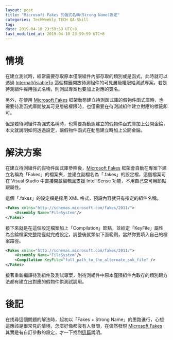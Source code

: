 ```yaml
---
layout: post
title: "Microsoft Fakes 的強式名稱(Strong Name)設定"
categories: TechWeekly TECH QA-Skill
tag: 
date: 2019-04-10 23:59:59 UTC+8 
last_modified_at: 2019-04-10 23:59:59 UTC+8 
---
```


# 情境
在建立測試時，經常需要存取原本僅限組件內部存取的類別或是函式，此時就可以透過 [InternalVisiableTo][InternalVisiableTo] 這個標籤開放待測組件的可見層級權限給測試專案，若是待測組件採用強式名稱，則測試專案也要加上對應的簽名。  

另外，在使用 [Microsoft Fakes][MSFakes] 框架動態建立待測函式庫的假物件函式庫時，也需要待測函式庫開放其可見層級權限時，也僅需要在待測試組件建立對應的標籤即可。  

但是若待測組件為強式名稱時，也需要為動態建立的假物件函式庫加上公開金錀，本文就說明如何透過設定，讓假物件函式在動態建立時加上公開金錀。

# 解決方案
在建立待測組件的假物件函式庫參照後，[Microsoft Fakes][MSFakes] 框架會自動在專案下建立名稱為「Fakes」的檔案夾，並建立副檔名為「.fakes」的設定檔，這個檔案可在 Visual Studio 中直接開啟編輯且支援 IntelliSense 功能，不用自己查可用節點跟屬性。  

這個「.fakes」的設定檔是採用 XML 格式，預設內容就只有指定的組件名稱。

```xml
<Fakes xmlns="http://schemas.microsoft.com/fakes/2011/">
    <Assembly Name="FileSystem"/>
</Fakes>
```

接下來就是在這個設定檔案加上「Compilation」節點，並給定「KeyFile」屬性為金錀檔案完整路徑就完成設定，調整後就類似下面範例，當然你要填入自己的檔案路徑。

```xml
<Fakes xmlns="http://schemas.microsoft.com/fakes/2011/">
    <Assembly Name="FileSystem"/>
    <Compilation KeyFile="full_path_to_the_alternate_snk_file" />
</Fakes>
```

接著重新編譯待測組件及測試專案，則待測組件中原本僅限組件內取存的類別跟方法都有建立出對應的假物件供測試調用。

# 後記
在找尋這個問題的解法時，起初以「Fakes + Strong Name」的思路進行，心想這應該是很常見的情境，怎麼好像都沒有人發問，在偶然發現 [Microsoft Fakes][MSFakes] 其實是有自訂參數的設定，才一下找到[這篇][msdn]說明。

[InternalVisiableTo]:https://docs.microsoft.com/zh-tw/dotnet/api/system.runtime.compilerservices.internalsvisibletoattribute?view=netframework-4.7.2 "InternalVisiableToAttribute"
[MSFakes]:https://docs.microsoft.com/zh-tw/visualstudio/test/isolating-code-under-test-with-microsoft-fakes?view=vs-2019 "使用 Microsoft Fakes 隔離測試中的程式碼"
[msdn]:https://docs.microsoft.com/en-us/visualstudio/test/code-generation-compilation-and-naming-conventions-in-microsoft-fakes?view=vs-2019#internal-types "internal"